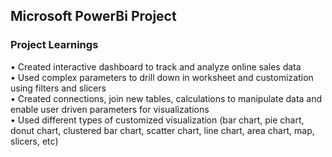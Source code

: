 ## Microsoft PowerBi Project  
### Project Learnings  
• Created interactive dashboard to track and analyze online sales data  
• Used complex parameters to drill down in worksheet and customization using filters and slicers  
• Created connections, join new tables, calculations to manipulate data and enable user driven parameters for visualizations  
• Used different types of customized visualization (bar chart, pie chart, donut chart, clustered bar chart, scatter chart, line chart, area chart, map, slicers, etc)
